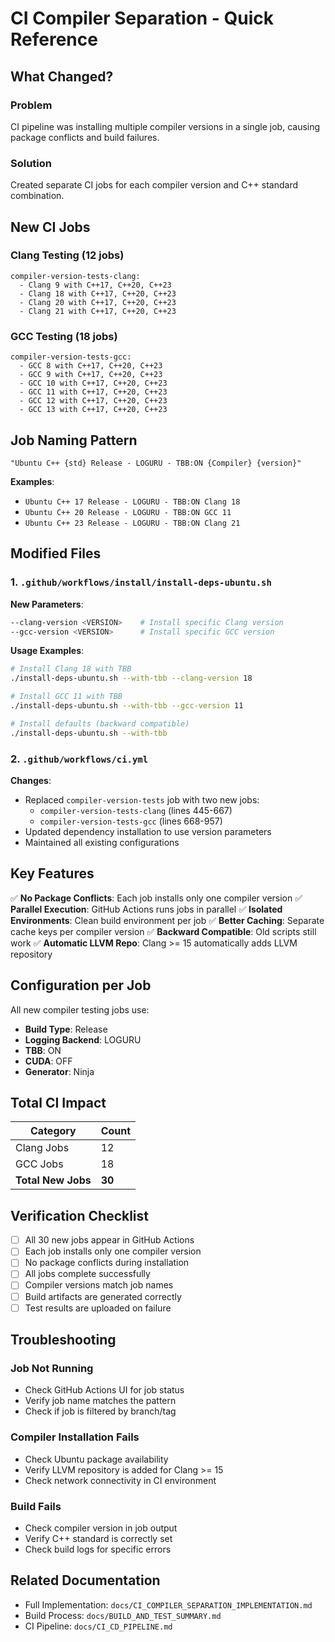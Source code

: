 # CI Compiler Separation - Quick Reference

## What Changed?

### Problem
CI pipeline was installing multiple compiler versions in a single job, causing package conflicts and build failures.

### Solution
Created separate CI jobs for each compiler version and C++ standard combination.

## New CI Jobs

### Clang Testing (12 jobs)
```
compiler-version-tests-clang:
  - Clang 9 with C++17, C++20, C++23
  - Clang 18 with C++17, C++20, C++23
  - Clang 20 with C++17, C++20, C++23
  - Clang 21 with C++17, C++20, C++23
```

### GCC Testing (18 jobs)
```
compiler-version-tests-gcc:
  - GCC 8 with C++17, C++20, C++23
  - GCC 9 with C++17, C++20, C++23
  - GCC 10 with C++17, C++20, C++23
  - GCC 11 with C++17, C++20, C++23
  - GCC 12 with C++17, C++20, C++23
  - GCC 13 with C++17, C++20, C++23
```

## Job Naming Pattern

```
"Ubuntu C++ {std} Release - LOGURU - TBB:ON {Compiler} {version}"
```

**Examples**:
- `Ubuntu C++ 17 Release - LOGURU - TBB:ON Clang 18`
- `Ubuntu C++ 20 Release - LOGURU - TBB:ON GCC 11`
- `Ubuntu C++ 23 Release - LOGURU - TBB:ON Clang 21`

## Modified Files

### 1. `.github/workflows/install/install-deps-ubuntu.sh`

**New Parameters**:
```bash
--clang-version <VERSION>    # Install specific Clang version
--gcc-version <VERSION>      # Install specific GCC version
```

**Usage Examples**:
```bash
# Install Clang 18 with TBB
./install-deps-ubuntu.sh --with-tbb --clang-version 18

# Install GCC 11 with TBB
./install-deps-ubuntu.sh --with-tbb --gcc-version 11

# Install defaults (backward compatible)
./install-deps-ubuntu.sh --with-tbb
```

### 2. `.github/workflows/ci.yml`

**Changes**:
- Replaced `compiler-version-tests` job with two new jobs:
  - `compiler-version-tests-clang` (lines 445-667)
  - `compiler-version-tests-gcc` (lines 668-957)
- Updated dependency installation to use version parameters
- Maintained all existing configurations

## Key Features

✅ **No Package Conflicts**: Each job installs only one compiler version
✅ **Parallel Execution**: GitHub Actions runs jobs in parallel
✅ **Isolated Environments**: Clean build environment per job
✅ **Better Caching**: Separate cache keys per compiler version
✅ **Backward Compatible**: Old scripts still work
✅ **Automatic LLVM Repo**: Clang >= 15 automatically adds LLVM repository

## Configuration per Job

All new compiler testing jobs use:
- **Build Type**: Release
- **Logging Backend**: LOGURU
- **TBB**: ON
- **CUDA**: OFF
- **Generator**: Ninja

## Total CI Impact

| Category | Count |
|----------|-------|
| Clang Jobs | 12 |
| GCC Jobs | 18 |
| **Total New Jobs** | **30** |

## Verification Checklist

- [ ] All 30 new jobs appear in GitHub Actions
- [ ] Each job installs only one compiler version
- [ ] No package conflicts during installation
- [ ] All jobs complete successfully
- [ ] Compiler versions match job names
- [ ] Build artifacts are generated correctly
- [ ] Test results are uploaded on failure

## Troubleshooting

### Job Not Running
- Check GitHub Actions UI for job status
- Verify job name matches the pattern
- Check if job is filtered by branch/tag

### Compiler Installation Fails
- Check Ubuntu package availability
- Verify LLVM repository is added for Clang >= 15
- Check network connectivity in CI environment

### Build Fails
- Check compiler version in job output
- Verify C++ standard is correctly set
- Check build logs for specific errors

## Related Documentation

- Full Implementation: `docs/CI_COMPILER_SEPARATION_IMPLEMENTATION.md`
- Build Process: `docs/BUILD_AND_TEST_SUMMARY.md`
- CI Pipeline: `docs/CI_CD_PIPELINE.md`

